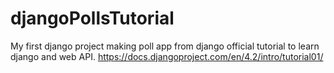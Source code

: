 # djangoPollsTutorial
My first django project making poll app from django official tutorial to learn django and web API.
https://docs.djangoproject.com/en/4.2/intro/tutorial01/
